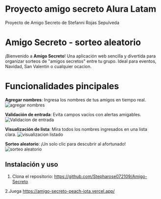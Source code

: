 
# Proyecto amigo secreto Alura Latam
Proyecto de Amigo Secreto de Stefanni Rojas Sepulveda

# Amigo Secreto - sorteo aleatorio
¡Bienvenido a **Amigo Secreto**! Una aplicación web sencilla y divertida para organizar 
sorteos de "amigos secretos" entre tu grupo. Ideal para eventos, Navidad, San Valentin
o cualquier ocacion.


# Funcionalidades pincipales
**Agregar nombres**: Ingresa los nombres de tus amigos en tiempo real.
![agregar nombres](https://github.com/user-attachments/assets/62e053bf-7f6f-45c8-8025-6570cfd5a3a2)


**Validación de entrada**: Evita campos vacíos con alertas amigables.
![Validacion de entrada](https://github.com/user-attachments/assets/bd22f0d0-4525-488d-a88b-a1ea0a57e86e)


**Visualización de lista**: Mira todos los nombres ingresados en una lista clara.
![visualizacion listado](https://github.com/user-attachments/assets/65bb8632-9f98-4eba-944c-ed40ab7fcd6c)


**Sorteo aleatorio**: ¡Un solo clic para descubrir al afortunado!
![sorteo aleatorio](https://github.com/user-attachments/assets/6d617e9a-3572-4f1a-848a-9d8b7c3f5d10)


## Instalación y uso
1. Clona el repositorio:
https://github.com/Stepharose072109/Amigo-Secreto


2.Juega
https://amigo-secreto-peach-iota.vercel.app/
